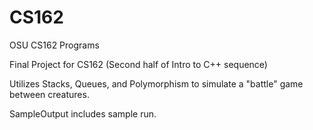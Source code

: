# CS162
OSU CS162 Programs

Final Project for CS162 (Second half of Intro to C++ sequence)

Utilizes Stacks, Queues, and Polymorphism to simulate a "battle" game between creatures.

SampleOutput includes sample run.
